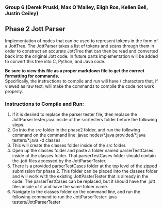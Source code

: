### Group 6 (Derek Pruski, Max O'Malley, Eligh Ros, Kellen Bell, Justin Ceiley)

## Phase 2 Jott Parser

Implementation of nodes that can be used to represent tokens in the form of a JottTree. The JottParser takes a list of tokens and scans through them in order to construct an accurate JottTree that can then be read and converted back into the original Jott code. In future parts implementation will be added to convert this tree into C, Python, and Java code.

**Be sure to view this file as a proper markdown file to get the correct formatting for commands.**  
Specifically, the instructions to compile and run will have \ characters that, if viewed as raw text, will make the commands to compile the code not work properly.

### Instructions to Compile and Run:
1. If it is desired to replace the parser tester file, then replace the JottParserTester.java inside of the src/testers folder before the following steps.
2. Go into the src folder in the phase2 folder, and run the following command on the command line: 
javac nodes/\*.java provided/\*.java testers/\*.java -d classes
3. This will create the classes folder inside of the src folder. 
4. Open up the classes folder and paste a folder named parserTestCases inside of the classes folder.  That parserTestCases folder should contain the .jott files accessed by the JottParserTester.  
5. There is a provided parserTestCases folder at the top level of the zipped submission for phase 2.  This folder can be placed into the classes folder and will work with the existing JottPasterTester that is already in the code.  The parserTestCases can be replaced, but it should have the .jott files inside of it and have the same folder name. 
6. Navigate to the classes folder on the command line, and run the following command to run the JottParserTester: java testers/JottParserTester

